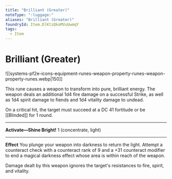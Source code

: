 ```yaml
---
title: "Brilliant (Greater)"
noteType: ":luggage:"
aliases: "Brilliant (Greater)"
foundryId: Item.DlKtzQkoMVuUwmqY
tags:
  - Item
---
```


# Brilliant (Greater)
![[systems-pf2e-icons-equipment-runes-weapon-property-runes-weapon-property-runes.webp|150]]

This rune causes a weapon to transform into pure, brilliant energy. The weapon deals an additional 1d4 fire damage on a successful Strike, as well as 1d4 spirit damage to fiends and 1d4 vitality damage to undead.

On a critical hit, the target must succeed at a DC 41 fortitude or be [[Blinded]] for 1 round.

* * *

**Activate—Shine Bright!** 1 (concentrate, light)

* * *

**Effect** You plunge your weapon into darkness to return the light. Attempt a counteract check with a counteract rank of 9 and a +31 counteract modifier to end a magical darkness effect whose area is within reach of the weapon.

Damage dealt by this weapon ignores the target's resistances to fire, spirit, and vitality.
